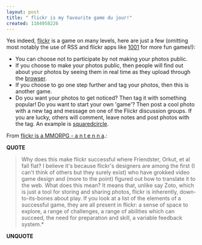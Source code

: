 ```yaml
---
layout: post
title: " flickr is my favourite game du jour!"
created: 1104958226
---
```

<p>Yes indeed, <a href="http://flickr.com/">flickr</a> is a game on many levels, here are just a few (omitting most notably the use of RSS and flickr apps like <a href="http://1001.kung-foo.tv/">1001</a> for more fun games!):</p>
<ul>
<li>You can choose not to participate by not making your photos public.
</li><li>If you choose to make your photos public, then people will find out about your photos by seeing them in real time as they upload through the <a href="http://flickr.com/photos/">browser</a>.</li>
<li>If you choose to go one step further and tag your photos, then this is another game.  </li><li>Do you want your photos to get noticed? Then tag it with something popular! Do you want to start your own 'game'? Then post a cool photo with a new tag and message on one of the Flickr discussion groups. If you are lucky, others will comment, leave notes and post photos with the tag.  An example is <a href="http://flickr.com/photos/tags/squaredcircle/">squaredcircle</a>.</li></ul>

<p>From <a href="http://www.giantant.com/antenna/archive/2004_12.php3#000952">flickr is a MMORPG - a n t e n n a</a>.:</p>
<p><b>QUOTE</b></p><blockquote>Why does this make flickr successful where Friendster, Orkut, et al fall flat? I believe it's because flickr's designers are among the first (I can't think of others but they surely exist) who have grokked video game design and (more to the point) figured out how to translate it to the web. What does this mean? It means that, unlike say Zoto, which is just a tool for storing and sharing photos, flickr is inherently, down-to-its-bones about play. If you look at a list of the elements of a successful game, they are all present in flickr: a sense of space to explore, a range of challenges, a range of abilities which can succeed, the need for preparation and skill, a variable feedback system.*</blockquote><p><b>UNQUOTE</b></p>



